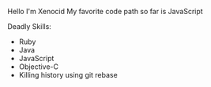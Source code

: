 Hello I'm Xenocid
My favorite code path so far is JavaScript

Deadly Skills:
* Ruby
* Java
* JavaScript
* Objective-C
* Killing history using git rebase
